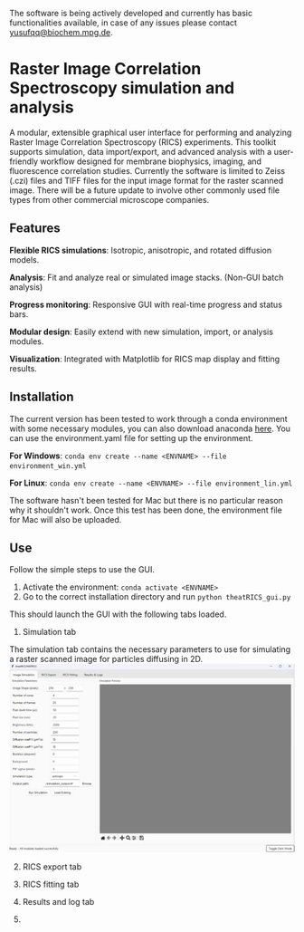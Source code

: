 The software is being actively developed and currently has basic functionalities available, in case of any issues please contact yusufqq@biochem.mpg.de.

# Raster Image Correlation Spectroscopy simulation and analysis
A modular, extensible graphical user interface for performing and analyzing Raster Image Correlation Spectroscopy (RICS) experiments. This toolkit supports simulation, data import/export, and advanced analysis with a user-friendly workflow designed for membrane biophysics, imaging, and fluorescence correlation studies.
Currently the software is limited to Zeiss (.czi) files and TIFF files for the input image format for the raster scanned image. There will be a future update to involve other commonly used file types from other commercial microscope companies. 
## Features
**Flexible RICS simulations**: Isotropic, anisotropic, and rotated diffusion models.

**Analysis**: Fit and analyze real or simulated image stacks. (Non-GUI batch analysis)

**Progress monitoring**: Responsive GUI with real-time progress and status bars.

**Modular design**: Easily extend with new simulation, import, or analysis modules.

**Visualization**: Integrated with Matplotlib for RICS map display and fitting results.

## Installation

The current version has been tested to work through a conda environment with some necessary modules, you can also download anaconda [here](https://www.anaconda.com/). You can use the environment.yaml file for setting up the environment. 

**For Windows**: `conda env create --name <ENVNAME> --file environment_win.yml`

**For Linux**: `conda env create --name <ENVNAME> --file environment_lin.yml`

 The software hasn't been tested for Mac but there is no particular reason why it shouldn't work. Once this test has been done, the environment file for Mac will also be uploaded. 

 ## Use

 Follow the simple steps to use the GUI. 

 1. Activate the environment: `conda activate <ENVNAME>`
 2. Go to the correct installation directory and run `python theatRICS_gui.py`

 This should launch the GUI with the following tabs loaded. 

 1. Simulation tab

 The simulation tab contains the necessary parameters to use for simulating a raster scanned image for particles diffusing in 2D. 
 ![Simulation tab](/screenshots/Simulation_tab.png)

 2. RICS export tab

 3. RICS fitting tab

 4. Results and log tab

 5. 

